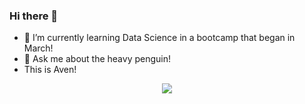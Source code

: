 ### Hi there 👋

- 🌱 I’m currently learning Data Science in a bootcamp that began in March!
- 💬 Ask me about the heavy penguin!
- This is Aven!

<p align="center">
  <img src=https://i.ibb.co/7Gh9gPH/Untitled-Artwork.png>
</p>

<!--
**AvengedA/AvengedA** is a ✨ _special_ ✨ repository because its `README.md` (this file) appears on your GitHub profile.

Here are some ideas to get you started:

- 🔭 I’m currently working on ...
- 🌱 I’m currently learning ...
- 👯 I’m looking to collaborate on ...
- 🤔 I’m looking for help with ...
- 💬 Ask me about ...
- 📫 How to reach me: ...
- 😄 Pronouns: ...
- ⚡ Fun fact: ...
-->
